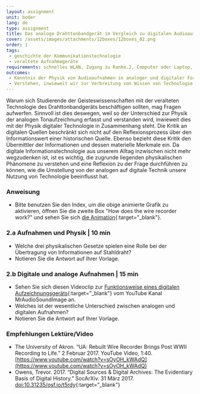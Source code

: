```yaml
---
layout: assignment
unit: boder
lang: de
type: assignment
title: Das analoge Drahttonbandgerät im Vergleich zu digitalen Audioaufnahmen
cover: /assets/images/attachments/12boxes/12boxes_02.png
order: 1
tags: 
 - geschichte der Kommunikationstechnologie
 - veraltete Aufnahmegeräte
requirements: schnelles WLAN, Zugang zu Ranke.2, Computer oder Laptop, Anwendung auf Computer oder Laptop zum Abspielen von Videos
outcomes:
 - Kenntnis der Physik von Audioaufnahmen in analoger und digitaler Form
 - Verstehen, inwieweit wir zur Verbreitung von Wissen von Technologie abhängen
---
```


Warum sich Studierende der Geisteswissenschaften mit der veralteten Technologie des Drahttonbandgeräts beschäftigen sollten, mag Fragen aufwerfen. Sinnvoll ist dies deswegen, weil so der Unterschied zur Physik der analogen Tonaufzeichnung erfasst und verstanden wird, inwieweit dies mit der Physik digitaler Technologie in Zusammenhang steht. Die Kritik an digitalen Quellen beschränkt sich nicht auf den Reflexionsprozess über den Informationswert einer historischen Quelle. Ebenso bezieht diese Kritik den Übermittler der Informationen und dessen materielle Merkmale ein. Da digitale Informationstechnologie aus unserem Alltag inzwischen nicht mehr wegzudenken ist, ist es wichtig, die zugrunde liegenden physikalischen Phänomene zu verstehen und eine Reflexion zu der Frage durchführen zu können, wie die Umstellung von der analogen auf digitale Technik unsere Nutzung von Technologie beeinflusst hat.

<!-- more -->

<!-- briefing-student -->

### Anweisung
<!-- section-contents -->

- Bitte benutzen Sie den Index, um die obige animierte Grafik zu aktivieren, öffnen Sie die zweite Box "How does the wire recorder work?" und sehen Sie sich [die Animation](https://ranke2.uni.lu/klynt/de/){:target="_blank"}.

<!-- section -->

### 2.a  Aufnahmen und Physik | 10 min
<!-- section-contents -->

- Welche drei physikalischen Gesetze spielen eine Rolle bei der Übertragung von Informationen auf Stahldraht?
- Notieren Sie die Antwort auf Ihrer Vorlage.

<!-- section -->

### 2.b  Digitale und analoge Aufnahmen | 15 min
<!-- section-contents -->

- Sehen Sie sich diesen Videoclip zur [Funktionsweise eines digitalen Aufzeichnungsgeräts](https://www.youtube.com/watch?v=SfEXnX__X9Y&feature=youtu.be){:target="_blank"} vom YouTube Kanal MrAudioSoundImage an.
- Welches ist der wesentliche Unterschied zwischen analogen und digitalen Aufnahmen?
- Notieren Sie die Antwort auf Ihrer Vorlage.

<!-- section -->

### Empfehlungen Lektüre/Video  
<!-- section-contents -->

- The University of Akron. “UA: Rebuilt Wire Recorder Brings Post WWII Recording to Life.” 2 Februar 2017. YouTube Video, 1:40. [https://www.youtube.com/watch?v=sOyOH_kWAdQ](https://www.youtube.com/watch?v=sOyOH_kWAdQ)  
- Owens, Trevor. 2017. “Digital Sources & Digital Archives: The Evidentiary Basis of Digital History.” SocArXiv. 31 März 2017. [doi:10.31235/osf.io/t5rdy](doi:10.31235/osf.io/t5rdy){:target="_blank"} 

<!-- briefing-teacher -->
